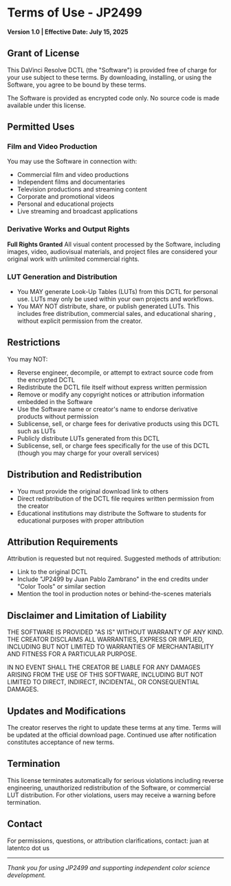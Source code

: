 # Terms of Use - JP2499

**Version 1.0 | Effective Date: July 15, 2025**

## Grant of License

This DaVinci Resolve DCTL (the "Software") is provided free of charge for your use subject to these terms. By downloading, installing, or using the Software, you agree to be bound by these terms.

The Software is provided as encrypted code only. No source code is made available under this license.

## Permitted Uses

### Film and Video Production
You may use the Software in connection with:
- Commercial film and video productions
- Independent films and documentaries
- Television productions and streaming content
- Corporate and promotional videos
- Personal and educational projects
- Live streaming and broadcast applications

### Derivative Works and Output Rights

**Full Rights Granted**
All visual content processed by the Software, including images, video, audiovisual materials, and project files are considered your original work with unlimited commercial rights.

### LUT Generation and Distribution

- You MAY generate Look-Up Tables (LUTs) from this DCTL for personal use. LUTs may only be used within your own projects and workflows.
- You MAY NOT distribute, share, or publish generated LUTs. This includes free distribution, commercial sales, and educational sharing , without explicit permission from the creator.

## Restrictions

You may NOT:
- Reverse engineer, decompile, or attempt to extract source code from the encrypted DCTL
- Redistribute the DCTL file itself without express written permission
- Remove or modify any copyright notices or attribution information embedded in the Software
- Use the Software name or creator's name to endorse derivative products without permission
- Sublicense, sell, or charge fees for derivative products using this DCTL such as LUTs
- Publicly distribute LUTs generated from this DCTL
- Sublicense, sell, or charge fees specifically for the use of this DCTL (though you may charge for your overall services)

## Distribution and Redistribution

- You must provide the original download link to others
- Direct redistribution of the DCTL file requires written permission from the creator
- Educational institutions may distribute the Software to students for educational purposes with proper attribution

## Attribution Requirements

Attribution is requested but not required. Suggested methods of attribution:
- Link to the original DCTL
- Include "JP2499 by Juan Pablo Zambrano" in the end credits under "Color Tools" or similar section
- Mention the tool in production notes or behind-the-scenes materials

## Disclaimer and Limitation of Liability

THE SOFTWARE IS PROVIDED "AS IS" WITHOUT WARRANTY OF ANY KIND. THE CREATOR DISCLAIMS ALL WARRANTIES, EXPRESS OR IMPLIED, INCLUDING BUT NOT LIMITED TO WARRANTIES OF MERCHANTABILITY AND FITNESS FOR A PARTICULAR PURPOSE.

IN NO EVENT SHALL THE CREATOR BE LIABLE FOR ANY DAMAGES ARISING FROM THE USE OF THIS SOFTWARE, INCLUDING BUT NOT LIMITED TO DIRECT, INDIRECT, INCIDENTAL, OR CONSEQUENTIAL DAMAGES.

## Updates and Modifications

The creator reserves the right to update these terms at any time. Terms will be updated at the official download page. Continued use after notification constitutes acceptance of new terms.

## Termination

This license terminates automatically for serious violations including reverse engineering, unauthorized redistribution of the Software, or commercial LUT distribution. For other violations, users may receive a warning before termination.

## Contact

For permissions, questions, or attribution clarifications, contact: juan at latentco dot us

---

*Thank you for using JP2499 and supporting independent color science development.*
